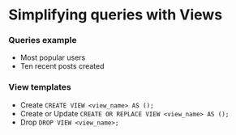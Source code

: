 # Simplifying queries with Views

### Queries example
- Most popular users
- Ten recent posts created

### View templates
- Create `CREATE VIEW <view_name> AS ();`
- Create or Update `CREATE OR REPLACE VIEW <view_name> AS ();`
- Drop `DROP VIEW <view_name>;`
